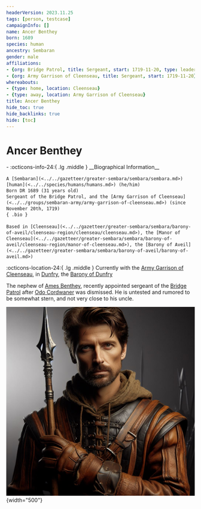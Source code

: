 ```yaml
---
headerVersion: 2023.11.25
tags: [person, testcase]
campaignInfo: []
name: Ancer Benthey
born: 1689
species: human
ancestry: Sembaran
gender: male
affiliations:
- {org: Bridge Patrol, title: Sergeant, start: 1719-11-20, type: leader}
- {org: Army Garrison of Cleenseau, title: Sergeant, start: 1719-11-20}
whereabouts:
- {type: home, location: Cleenseau}
- {type: away, location: Army Garrison of Cleenseau}
title: Ancer Benthey
hide_toc: true
hide_backlinks: true
hide: [toc]
---
```

# Ancer Benthey
<div class="grid cards ext-narrow-margin ext-one-column" markdown>
- :octicons-info-24:{ .lg .middle } __Biographical Information__

    A [Sembaran](<../../gazetteer/greater-sembara/sembara/sembara.md>) [human](<../../species/humans/humans.md>) (he/him)  
    Born DR 1689 (31 years old)  
    Sergeant of the Bridge Patrol, and the [Army Garrison of Cleenseau](<../../groups/sembaran-army/army-garrison-of-cleenseau.md>) (since November 20th, 1719)  
    { .bio }

    Based in [Cleenseau](<../../gazetteer/greater-sembara/sembara/barony-of-aveil/cleenseau-region/cleenseau/cleenseau.md>), the [Manor of Cleenseau](<../../gazetteer/greater-sembara/sembara/barony-of-aveil/cleenseau-region/manor-of-cleenseau.md>), the [Barony of Aveil](<../../gazetteer/greater-sembara/sembara/barony-of-aveil/barony-of-aveil.md>)
</div>

:octicons-location-24:{ .lg .middle } Currently with the [Army Garrison of Cleenseau](<../../groups/sembaran-army/army-garrison-of-cleenseau.md>), in [Dunfry](<../../gazetteer/greater-sembara/sembara/western-marches/dunfry.md>), the [Barony of Dunfry](<../../gazetteer/greater-sembara/sembara/western-marches/barony-of-dunfry.md>)


The nephew of [Ames Benthey](<./ames-benthey.md>), recently appointed sergeant of the [Bridge Patrol](<../../groups/sembaran-army/army-garrison-of-cleenseau.md>) after [Odo Cordwaner](<./odo-cordwaner.md>) was dismissed. He is untested and rumored to be somewhat stern, and not very close to his uncle. 

![Ancer Benthey Portrait](../../assets/ancer-benthey-portrait.png){width="500"}